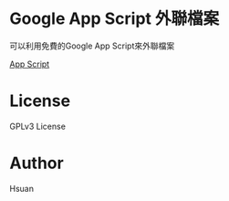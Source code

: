 # Google App Script 外聯檔案
可以利用免費的Google App Script來外聯檔案

[App Script](https://script.google.com)

# License
GPLv3 License

# Author
Hsuan
